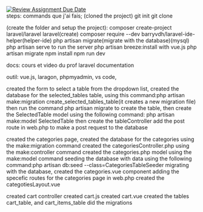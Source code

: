 [![Review Assignment Due Date](https://classroom.github.com/assets/deadline-readme-button-24ddc0f5d75046c5622901739e7c5dd533143b0c8e959d652212380cedb1ea36.svg)](https://classroom.github.com/a/r0yr3kAI)
</br>
steps:
commands que j'ai fais;
(cloned the project)
git init
git clone

(create the folder and setup the project):
composer create-project laravel/laravel laravel(create)
composer require --dev barryvdh/laravel-ide-helper(helper-ide)
php artisan migrate(migrate with the database)(mysql)
php artisan serve to run the server
php artisan breeze:install with vue.js
php artisan migrate
npm install
npm run dev

docs:
cours et video du prof
laravel documentation


outil:
vue.js,
laragon,
phpmyadmin,
vs code,

created the form to select a table from the dropdown list,
created the database for the selected_tables table,
using this command:php artisan make:migration create_selected_tables_table(it creates a new migration file)
then  run the command php artisan migrate to create the table,
then  create the SelectedTable model using the following command:
php artisan make:model SelectedTable
then  create the tableController
add the post route in web.php to make a post request to the database

created the categories page,
created the database for the categories using the make:migration command
created the categoriesController.php using the make:controller command
created the categories.php model using the make:model command
seeding the database with data using the following command:php artisan db:seed --class=CategoriesTableSeeder
migrating with the database,
created the categories.vue component
adding the specefic routes for the categories page in web.php
created the categotiesLayout.vue

created cart controller
created cart.js
created cart.vue 
created the tables cart_table, and cart_items_table
did the migrations


